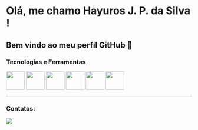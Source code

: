 # Olá, me chamo Hayuros J. P. da Silva !

## Bem vindo ao meu perfil GitHub 👋

### Tecnologias e Ferramentas
<div>
<img src="https://cdn.jsdelivr.net/gh/devicons/devicon/icons/html5/html5-plain-wordmark.svg" width='50'/>
<img src="https://cdn.jsdelivr.net/gh/devicons/devicon/icons/css3/css3-plain-wordmark.svg" width='50'/>
<img src="https://cdn.jsdelivr.net/gh/devicons/devicon/icons/javascript/javascript-original.svg" width='50'/>
<img src="https://cdn.jsdelivr.net/gh/devicons/devicon/icons/bootstrap/bootstrap-plain-wordmark.svg" width='50'/>
<img src="https://cdn.jsdelivr.net/gh/devicons/devicon/icons/php/php-plain.svg" width='50'/>
<img src="https://cdn.jsdelivr.net/gh/devicons/devicon/icons/laravel/laravel-plain-wordmark.svg" width='50'/>
</div>

---

### Contatos:

<a href="https://www.linkedin.com/in/hayuros-jos%C3%A9-peixer-da-silva-3693ba1b9/" target="_blank"><img src="https://img.shields.io/badge/-LinkedIn-%230077B5?style=for-the-badge&logo=linkedin&logoColor=white" target="_blank"></a>
